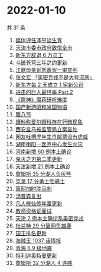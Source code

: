 # 2022-01-10

共 31 条

<!-- BEGIN -->
<!-- 最后更新时间 Mon Jan 10 2022 19:08:43 GMT+0800 (China Standard Time) -->

1. [媒体评任泽平谈生育](https://www.zhihu.com/search?q=任泽平)
1. [天津市委市政府致信全市](https://www.zhihu.com/search?q=天津疫情)
1. [新东方辞退 6 万员工](https://www.zhihu.com/search?q=新东方辞退员工)
1. [斗破苍穹三年之约更新](https://www.zhihu.com/search?q=斗破苍穹三年之约)
1. [江歌母亲诉刘鑫案一审宣判](https://www.zhihu.com/search?q=江歌案)
1. [张文宏 「奥密克戎不是大号流感」](https://www.zhihu.com/search?q=奥密克戎)
1. [新东方每 2 天成立 1 家新公司](https://www.zhihu.com/search?q=新东方)
1. [进击的巨人最终季 Part.2](https://www.zhihu.com/search?q=进击的巨人)
1. [《原神》魔药研析难度](https://www.zhihu.com/search?q=原神)
1. [国产新游昭和米国物语](https://www.zhihu.com/search?q=昭和米国物语)
1. [腊八节](https://www.zhihu.com/search?q=腊八节)
1. [爆料称爱尔眼科存在行贿现象](https://www.zhihu.com/search?q=爱尔眼科)
1. [西安盒马被监管局立案查处](https://www.zhihu.com/search?q=西安盒马)
1. [网友吐槽虎年生肖邮票没有虎威](https://www.zhihu.com/search?q=虎年生肖邮票)
1. [湖南衡阳一医养中心发生火灾](https://www.zhihu.com/search?q=湖南衡阳医养中心火灾)
1. [河南新增 60 例本土确诊](https://www.zhihu.com/search?q=河南疫情)
1. [鬼灭之刃第二季更新](https://www.zhihu.com/search?q=鬼灭之刃)
1. [天津新增 21 例本土确诊](https://www.zhihu.com/search?q=天津疫情)
1. [詹姆斯 35 分湖人负灰熊](https://www.zhihu.com/search?q=湖人)
1. [克莱 17 分勇士胜骑士](https://www.zhihu.com/search?q=勇士)
1. [篮网加时胜马刺](https://www.zhihu.com/search?q=篮网)
1. [汤普森复出](https://www.zhihu.com/search?q=汤普森复出)
1. [凡人修仙传年番更新](https://www.zhihu.com/search?q=凡人修仙传)
1. [教师资格证面试](https://www.zhihu.com/search?q=教师资格证面试)
1. [天津 2 例本土确诊系奥密克戎](https://www.zhihu.com/search?q=天津疫情)
1. [杜兰特 29 分篮网负雄鹿](https://www.zhihu.com/search?q=篮网)
1. [国王排名更新](https://www.zhihu.com/search?q=国王排名)
1. [海贼王 1037 话情报](https://www.zhihu.com/search?q=海贼王)
1. [青海 6.9 级地震](https://www.zhihu.com/search?q=青海地震)
1. [特利迦奥特曼更新](https://www.zhihu.com/search?q=特利迦奥特曼)
1. [詹姆斯 32 分湖人 4 连胜](https://www.zhihu.com/search?q=湖人)

<!-- END -->
